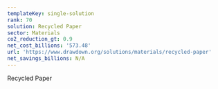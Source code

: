 ```yaml
---
templateKey: single-solution
rank: 70
solution: Recycled Paper
sector: Materials
co2_reduction_gt: 0.9
net_cost_billions: '573.48'
url: 'https://www.drawdown.org/solutions/materials/recycled-paper'
net_savings_billions: N/A
---
```


Recycled Paper